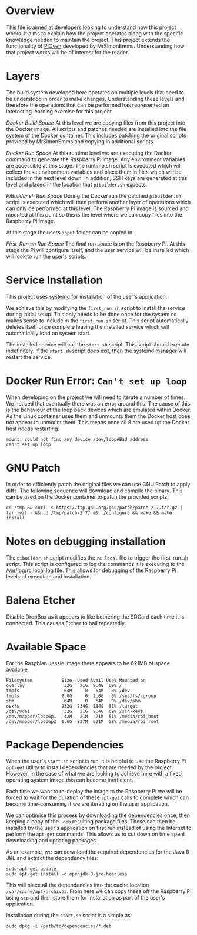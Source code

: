 # Overview

This file is aimed at developers looking to understand how this project works. It aims to explain how the 
project operates along with the specific knowledge needed to maintain the project. This project extends the
functionality of [PiOven](https://github.com/PiOven/builder) developed by MrSimonEmms. Understanding how that 
project works will be of interest for the reader.

# Layers

The build system developed here operates on multiple levels that need to be understood in order to make changes. 
Understanding these levels and therefore the operations that can be performed has represented an interesting 
learning exercise for this project.

*Docker Build Space*
At this level we are copying files from this project into the Docker image. All scripts and patches needed are 
installed into the file system of the Docker container. This includes patching the original scripts provided by 
MrSimonEmms and copying in additional scripts.

*Docker Run Space*
At this runtime level we are executing the Docker command to generate the Raspberry Pi image. Any environment 
variables are accessible at this stage. The runtime.sh script is executed which will collect these environment 
variables and place them in files which will be included in the next level down. In addition, SSH keys are 
generated at this level and placed in the location that `pibuilder.sh` expects.

*PiBuilder.sh Run Space*
During the Docker run the patched `pibuilder.sh` script is executed which will then perform another layer of 
operations which can only be performed at this level. The Raspberry Pi image is sourced and mounted at this 
point so this is the level where we can copy files into the Raspberry Pi image.

At this stage the users `input` folder can be copied in.

*First_Run.sh Run Space*
The final run space is on the Raspberry Pi. At this stage the Pi will configure itself, and the user service 
will be installed which will look to run the user's scripts.

# Service Installation

This project uses [systemd](https://www.raspberrypi.org/documentation/linux/usage/systemd.md) for installation 
of the user's application.

We achieve this by modifying the `first_run.sh` script to install the service during initial setup. This only 
needs to be done once for the system so makes sense to include in the `first_run.sh` script. This script 
automatically deletes itself once complete leaving the installed service which will automatically load on 
system start.

The installed service will call the `start.sh` script. This script should execute indefinitely. If the 
`start.sh` script does exit, then the systemd manager will restart the service.

# Docker Run Error: `Can't set up loop`

When developing on the project we will need to iterate a number of times. We noticed that eventually there 
was an error around this. The cause of this is the behaviour of the loop back devices which are emulated 
within Docker. As the Linux container uses them and unmounts them the Docker host does not appear to unmount 
them. This means once all 8 are used up the Docker host needs restarting.

```
mount: could not find any device /dev/loop#Bad address
can't set up loop
```

# GNU Patch

In order to efficiently patch the original files we can use GNU Patch to apply diffs. The following sequence 
will download and compile the binary. This can be used on the Docker container to patch the provided scripts:

```
cd /tmp && curl -s https://ftp.gnu.org/gnu/patch/patch-2.7.tar.gz | tar xvzf - && cd /tmp/patch-2.7/ && ./configure && make && make install
```

# Notes on debugging installation

The `pibuilder.sh` script modifies the `rc.local` file to trigger the first_run.sh script. This script is 
configured to log the commands it is executing to the /var/log/rc.local.log file. This allows for debugging of 
the Raspberry Pi levels of execution and installation.

# Balena Etcher

Disable DropBox as it appears to like bothering the SDCard each time it is connected. This causes Etcher 
to bail repeatedly.

# Available Space

For the Raspbian Jessie image there appears to be 621MB of space available.

```
Filesystem           Size  Used Avail Use% Mounted on
overlay               32G   21G  9.4G  69% /
tmpfs                 64M     0   64M   0% /dev
tmpfs                2.0G     0  2.0G   0% /sys/fs/cgroup
shm                   64M     0   64M   0% /dev/shm
osxfs                932G  734G  184G  81% /target
/dev/vda1             32G   21G  9.4G  69% /ssh-keys
/dev/mapper/loop6p1   42M   21M   21M  51% /media/rpi_boot
/dev/mapper/loop6p2  1.6G  827M  621M  58% /media/rpi_root
```

# Package Dependencies

When the user's `start.sh` script is run, it is helpful to use the Raspberry Pi `apt-get` utility to install
dependencies that are needed by the project.  However, in the case of what we are looking to achieve here with
a fixed operating system image this can become inefficient.

Each time we want to re-deploy the image to the Raspberry Pi we will be forced to wait for the duration of these
`apt-get` calls to complete which can become time-consuming if we are iterating on the user application.

We can optimise this process by downloading the dependencies once, then keeping a copy of the `.deb`
resulting package files. These can then be installed by the user's application on first run instead of using 
the Internet to perform the `apt-get` commands. This allows us to cut down on time spent downloading and 
updating packages.

As an example, we can download the required dependencies for the Java 8 JRE and extract the dependency files:
```
sudo apt-get update
sudo apt-get install -d openjdk-8-jre-headless
```
This will place all the dependencies into the cache location `/var/cache/apt/archives`. From here we can copy 
these off the Raspberry Pi using `scp` and then store them for installation as part of the user's application.

Installation during the `start.sh` script is a simple as:
```
sudo dpkg -i /path/to/dependencies/*.deb
```